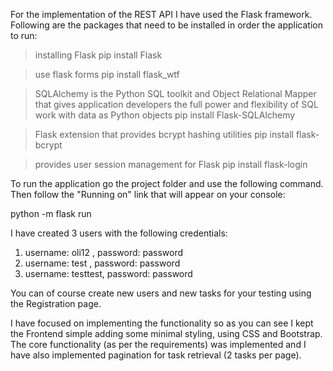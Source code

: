 
For the implementation of the REST API I have used the Flask framework. Following are the packages that need to be installed in order the application to run:

>installing Flask
pip install Flask

>use flask forms 
pip install flask_wtf

> SQLAlchemy is the Python SQL toolkit and Object Relational Mapper that gives application developers the full power and flexibility of SQL
> work with data as Python objects
pip install Flask-SQLAlchemy 

> Flask extension that provides bcrypt hashing utilities
pip install flask-bcrypt

> provides user session management for Flask
pip install flask-login


To run the application go the project folder and use the following command. Then follow the "Running on" link that will appear on your console:

python -m flask run

I have created 3 users with the following credentials:

1) username: oli12 , password: password
2) username: test , password: password
3) username: testtest, password: password

You can of course create new users and new tasks for your testing using the Registration page.

I have focused on implementing the functionality so as you can see I kept the Frontend simple adding some minimal styling, using CSS and Bootstrap.
The core functionality (as per the requirements) was implemented and I have also implemented pagination for task retrieval (2 tasks per page).
